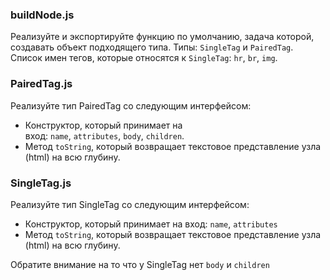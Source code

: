 ### buildNode.js

Реализуйте и экспортируйте функцию по умолчанию, задача которой, создавать объект подходящего типа. Типы: `SingleTag` и `PairedTag`. Список имен тегов, которые относятся к `SingleTag`: `hr`, `br`, `img`.

### PairedTag.js

Реализуйте тип PairedTag со следующим интерфейсом:

-   Конструктор, который принимает на вход: `name`, `attributes`, `body`, `children`.
-   Метод `toString`, который возвращает текстовое представление узла (html) на всю глубину.

### SingleTag.js

Реализуйте тип SingleTag со следующим интерфейсом:

-   Конструктор, который принимает на вход: `name`, `attributes`
-   Метод `toString`, который возвращает текстовое представление узла (html) на всю глубину.

Обратите внимание на то что у SingleTag нет `body` и `children`